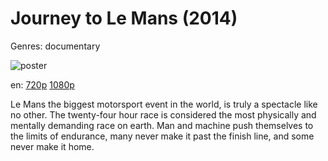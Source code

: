 # Journey to Le Mans (2014)

Genres: documentary

![poster](http://image.tmdb.org/t/p/w500/39lEuVmUf1LKTO0RCnzxBSFx8Iq.jpg)

en:
  [720p](magnet:?xt=urn:btih:2a3a087c78d4e83c6c43bb0aa13d596b0335a8c7&dn=Journey+to+Le+Mans+%282014%29+720p+BrRip+x264+-+YIFY&tr=udp%3A%2F%2Ftracker.openbittorrent.com%3A80%2Fannounce&tr=udp%3A%2F%2Fglotorrents.pw%3A6969%2Fannounce&tr=udp%3A%2F%2Ftracker.openbittorrent.com%3A80%2Fannounce&tr=udp%3A%2F%2Ftracker.opentrackr.org%3A1337%2Fannounce&tr=udp%3A%2F%2Fzer0day.to%3A1337%2Fannounce&tr=udp%3A%2F%2Ftracker.coppersurfer.tk%3A6969%2Fannounce)
  [1080p](magnet:?xt=urn:btih:20e44018d937a32ed1c6b83446e86f52103de332&dn=Journey+to+Le+Mans+%282014%29+1080p+BrRip+x264+-+YIFY&tr=udp%3A%2F%2Ftracker.openbittorrent.com%3A80%2Fannounce&tr=udp%3A%2F%2Fglotorrents.pw%3A6969%2Fannounce&tr=udp%3A%2F%2Ftracker.openbittorrent.com%3A80%2Fannounce&tr=udp%3A%2F%2Ftracker.opentrackr.org%3A1337%2Fannounce&tr=udp%3A%2F%2Fzer0day.to%3A1337%2Fannounce&tr=udp%3A%2F%2Ftracker.coppersurfer.tk%3A6969%2Fannounce)
  


Le Mans the biggest motorsport event in the world, is truly a spectacle like no other. The twenty-four hour race is considered the most physically and mentally demanding race on earth. Man and machine push themselves to the limits of endurance, many never make it past the finish line, and some never make it home.